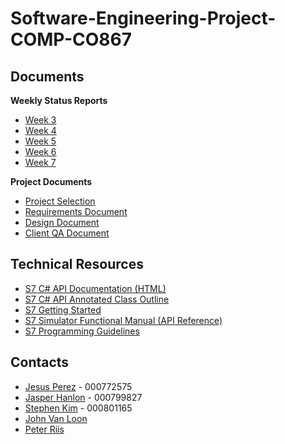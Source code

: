 # Software-Engineering-Project-COMP-CO867

## Documents

**Weekly Status Reports**

- [Week 3](https://docs.google.com/document/d/1OCyRD-NdDvURXSr_VXAFH2YM2sPzhqzwKNEmBjytRxc/edit)
- [Week 4](https://docs.google.com/document/d/1d2l93lQQcObzpVpxl0iuCtza9twGOWQA1pqBqYEeVr8/edit)
- [Week 5](https://docs.google.com/document/d/1s3A7vs2OxB2ki8MsTWbvB6ozeJ3-b-dGQ9aWXbjnK-E/edit)
- [Week 6](https://docs.google.com/document/d/1iVwBf7KjlZZGkVE0UFWhsMh8WuOHuuaHW-1C1nDhwWU/edit)
- [Week 7](https://docs.google.com/document/d/1q0o22EhVuszdzWEYvtETTQM7dJ_gScA-ooHX_th0Zgc/edit)

**Project Documents**

- [Project Selection](https://docs.google.com/document/d/1_UGLLxkiK16Bwm4oe0oHCjkcQmZxKvyCdjcCkB5Bqmk/edit)
- [Requirements Document](https://docs.google.com/document/d/17TG6tnnxOLfiuEqwxqBwQa5lR1vO-pDm0mMW_oSIJ-o/edit)
- [Design Document](https://docs.google.com/document/d/11U-KatBfBBH0oHoGOSZMBwhIWCWSMEJ6ka6RuluiiL4/edit)
- [Client QA Document](https://docs.google.com/document/d/1K7nrOD7J3rB_hzGGO3ghmj3U17yniDg9cGnYmpDMKrU/edit#)

## Technical Resources

- [S7 C# API Documentation (HTML)](https://www.mesmer.me/~jnlon/eng/siemens-simulation-api-docs/#File:Siemens.Simatic.Simulation.Runtime.Api.x64.cs)
- [S7 C# API Annotated Class Outline](doc/s7-api/src/Siemens.Simatic.Simulation.Runtime.Api.x64.cs)
- [S7 Getting Started](https://cache.industry.siemens.com/dl/files/047/109759047/att_962042/v3/109759047_PLCSIMAdv_SimTable_DOC_V10_en.pdf)
- [S7 Simulator Functional Manual (API Reference)](https://support.industry.siemens.com/cs/attachments/109760835/s7-plcsim_advanced_function_manual_en-US_en-US.pdf?download=true)
- [S7 Programming Guidelines](https://support.industry.siemens.com/cs/attachments/90885040/81318674_programming_guideline_doc_v16_en.pdf?download=true)

## Contacts

- [Jesus Perez](mailto:jesus.perez-santiago@mohawkcollege.ca) - 000772575
- [Jasper Hanlon](mailto:jasper.hanlon@mohawkcollege.ca) - 000799827
- [Stephen Kim](mailto:stephen.kim1@mohawkcollege.ca) - 000801165
- [John Van Loon](mailto:john.van-loon@mohawkcollege.ca)
- [Peter Riis](mailto:peter.riis@mohawkcollege.ca)
